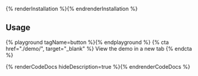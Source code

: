 {% renderInstallation %}{% endrenderInstallation %}

## Usage
  {% playground tagName=button %}{% endplayground %}
  {% cta href="./demo/", target="_blank" %}
View the demo in a new tab
  {% endcta %}

{% renderCodeDocs hideDescription=true %}{% endrenderCodeDocs %}